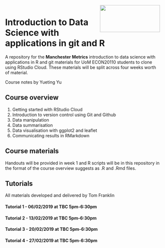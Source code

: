 <img src="https://upload.wikimedia.org/wikipedia/commons/c/cf/Manchester_University_Logo_%282%29.png" align="right" width="195" height="87.5"/>

# Introduction to Data Science with applications in git and R 

A repository for the **Manchester Metrics** introduction to data science with applications in R and git materials for UoM ECON20110 students to clone using RStudio Cloud. These materials will be split across four weeks worth of material. 

Course notes by Yueting Yu

## Course overview 

1. Getting started with RStudio Cloud
2. Introduction to version control using Git and Github
3. Data manipulation
4. Data summarisation 
5. Data visualisation with ggplot2 and leaflet
6. Communicating results in RMarkdown

## Course materials

Handouts will be provided in week 1 and R scripts will be in this repository in the format of the course overview suggests as .R and .Rmd files. 

## Tutorials 

All materials developed and delivered by Tom Franklin

#### Tutorial 1 - 06/02/2019 at TBC 5pm-6:30pm

#### Tutorial 2 - 13/02/2019 at TBC 5pm-6:30pm

#### Tutorial 3 - 20/02/2019 at TBC 5pm-6:30pm

#### Tutorial 4 - 27/02/2019 at TBC 5pm-6:30pm